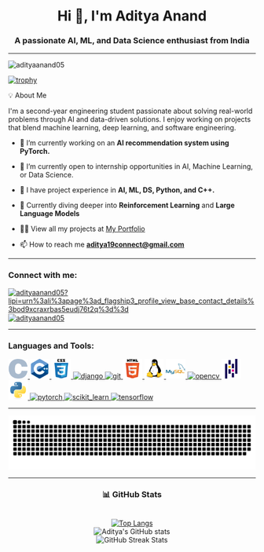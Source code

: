 

<!--
- 🔭 I’m currently working on ...
- 🌱 I’m currently learning ...
- 👯 I’m looking to collaborate on ...
- 🤔 I’m looking for help with ...
- 💬 Ask me about ...
- 📫 How to reach me: ...
- 😄 Pronouns: ...
- ⚡ Fun fact: ...
-->
<h1 align="center">Hi 👋, I'm Aditya Anand</h1>

<h3 align="center">A passionate AI, ML, and Data Science enthusiast from India</h3>

---

<p align="left"> <img src="https://komarev.com/ghpvc/?username=adityaanand05&label=Profile%20views&color=0e75b6&style=flat" alt="adityaanand05" /> </p>

[![trophy](https://github-profile-trophy.vercel.app/?username=adityaanand05&theme=onedark)](https://github.com/ryo-ma/github-profile-trophy)

💡 About Me

  I'm a second-year engineering student passionate about solving real-world problems through AI and data-driven solutions. 
  I enjoy working on projects that blend machine learning, deep learning, and software  engineering.

- 🔭 I’m currently working on an **AI recommendation system using PyTorch.**

- 🚀 I’m currently open to internship opportunities in AI, Machine Learning, or Data Science.
  
- 🧠 I have project experience in **AI, ML, DS, Python, and C++.**

- 🌱 Currently diving deeper into **Reinforcement Learning** and **Large Language Models**

- 👨‍💻 View all my projects at [My Portfolio](https://adityaanand06.github.io/Portfolio/)

- 📫 How to reach me **aditya19connect@gmail.com**
---
<h3 align="left">Connect with me:</h3>
<p align="left">
<a href="https://linkedin.com/in/adityaanand05?lipi=urn%3ali%3apage%3ad_flagship3_profile_view_base_contact_details%3bod9xcraxrbas5eudj76t2q%3d%3d" target="blank"><img align="center" src="https://raw.githubusercontent.com/rahuldkjain/github-profile-readme-generator/master/src/images/icons/Social/linked-in-alt.svg" alt="adityaanand05?lipi=urn%3ali%3apage%3ad_flagship3_profile_view_base_contact_details%3bod9xcraxrbas5eudj76t2q%3d%3d" height="30" width="40" /></a>
<a href="https://www.codechef.com/users/adityaanand05" target="blank"><img align="center" src="https://cdn.jsdelivr.net/npm/simple-icons@3.1.0/icons/codechef.svg" alt="adityaanand05" height="30" width="40" /></a>
</p>

---

<h3 align="left">Languages and Tools:</h3>
<p align="left"> <a href="https://www.cprogramming.com/" target="_blank" rel="noreferrer"> <img src="https://raw.githubusercontent.com/devicons/devicon/master/icons/c/c-original.svg" alt="c" width="40" height="40"/> </a> <a href="https://www.w3schools.com/cpp/" target="_blank" rel="noreferrer"> <img src="https://raw.githubusercontent.com/devicons/devicon/master/icons/cplusplus/cplusplus-original.svg" alt="cplusplus" width="40" height="40"/> </a> <a href="https://www.w3schools.com/css/" target="_blank" rel="noreferrer"> <img src="https://raw.githubusercontent.com/devicons/devicon/master/icons/css3/css3-original-wordmark.svg" alt="css3" width="40" height="40"/> </a> <a href="https://www.djangoproject.com/" target="_blank" rel="noreferrer"> <img src="https://cdn.worldvectorlogo.com/logos/django.svg" alt="django" width="40" height="40"/> </a> <a href="https://git-scm.com/" target="_blank" rel="noreferrer"> <img src="https://www.vectorlogo.zone/logos/git-scm/git-scm-icon.svg" alt="git" width="40" height="40"/> </a> <a href="https://www.w3.org/html/" target="_blank" rel="noreferrer"> <img src="https://raw.githubusercontent.com/devicons/devicon/master/icons/html5/html5-original-wordmark.svg" alt="html5" width="40" height="40"/> </a> <a href="https://www.linux.org/" target="_blank" rel="noreferrer"> <img src="https://raw.githubusercontent.com/devicons/devicon/master/icons/linux/linux-original.svg" alt="linux" width="40" height="40"/> </a> <a href="https://www.mysql.com/" target="_blank" rel="noreferrer"> <img src="https://raw.githubusercontent.com/devicons/devicon/master/icons/mysql/mysql-original-wordmark.svg" alt="mysql" width="40" height="40"/> </a> <a href="https://opencv.org/" target="_blank" rel="noreferrer"> <img src="https://www.vectorlogo.zone/logos/opencv/opencv-icon.svg" alt="opencv" width="40" height="40"/> </a> <a href="https://pandas.pydata.org/" target="_blank" rel="noreferrer"> <img src="https://raw.githubusercontent.com/devicons/devicon/2ae2a900d2f041da66e950e4d48052658d850630/icons/pandas/pandas-original.svg" alt="pandas" width="40" height="40"/> </a> <a href="https://www.python.org" target="_blank" rel="noreferrer"> <img src="https://raw.githubusercontent.com/devicons/devicon/master/icons/python/python-original.svg" alt="python" width="40" height="40"/> </a> <a href="https://pytorch.org/" target="_blank" rel="noreferrer"> <img src="https://www.vectorlogo.zone/logos/pytorch/pytorch-icon.svg" alt="pytorch" width="40" height="40"/> </a> <a href="https://scikit-learn.org/" target="_blank" rel="noreferrer"> <img src="https://upload.wikimedia.org/wikipedia/commons/0/05/Scikit_learn_logo_small.svg" alt="scikit_learn" width="40" height="40"/> </a> <a href="https://www.tensorflow.org" target="_blank" rel="noreferrer"> <img src="https://www.vectorlogo.zone/logos/tensorflow/tensorflow-icon.svg" alt="tensorflow" width="40" height="40"/> </a> </p>

---

<div align="center">
  <img src="https://github.com/Platane/snk/raw/output/github-contribution-grid-snake.svg" alt="Pixel Snake Running through Contributions" />
</div>

---

<h3 align="center">📊 GitHub Stats</h3>

<div align="center">
  <br/>
  <a href="https://github.com/adityaanand05/github-readme-stats">
  <img src="https://github-readme-stats.vercel.app/api/top-langs/?username=adityaanand05&layout=donut&theme=tokyonight" alt="Top Langs" />
  </a>
  <br/>
   <img src="https://github-readme-stats.vercel.app/api?username=adityaanand05&show_icons=true&theme=tokyonight" alt="Aditya's GitHub stats">
  <br/>
  <img src="https://streak-stats.demolab.com/?user=adityaanand05&theme=tokyonight" alt="GitHub Streak Stats" height="200"/>
</div>


